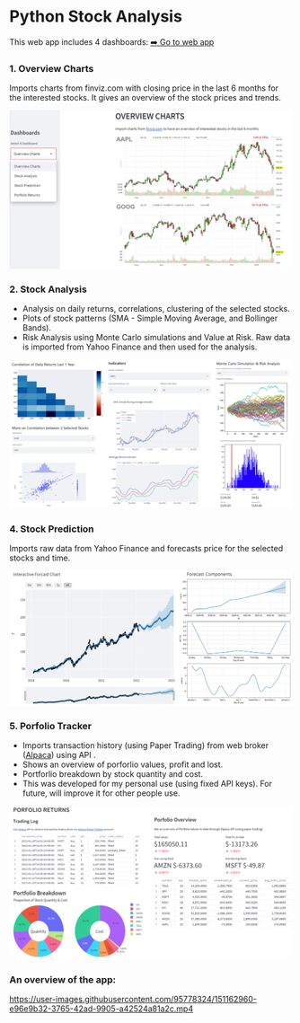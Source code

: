 # Python Stock Analysis
This web app includes 4 dashboards: [➡️ Go to web app](https://share.streamlit.io/uyenphan48/stock_analysis/main/stock_analysis.py)

### 1. Overview Charts
Imports charts from finviz.com with closing price in the last 6 months for the interested stocks. It gives an overview of the stock prices and trends.

![](/images/overview_charts.png)

### 2. Stock Analysis
- Analysis on daily returns, correlations, clustering of the selected stocks. 
- Plots of stock patterns (SMA - Simple Moving Average, and Bollinger Bands).
- Risk Analysis using Monte Carlo simulations and Value at Risk.
Raw data is imported from Yahoo Finance and then used for the analysis.

![](/images/stock_analyses.jpg)

### 4. Stock Prediction
Imports raw data from Yahoo Finance and forecasts price for the selected stocks and time.

![](/images/price_prediction.jpg)

### 5. Porfolio Tracker
- Imports transaction history (using Paper Trading) from web broker ([Alpaca](https://alpaca.markets/)) using API .
- Shows an overview of porforlio values, profit and lost.
- Portforlio breakdown by stock quantity and cost.
- This was developed for my personal use (using fixed API keys). For future, will improve it for other people use.

![](/images/portfolio-returns.jpg)

### An overview of the app:

https://user-images.githubusercontent.com/95778324/151162960-e96e9b32-3765-42ad-9905-a42524a81a2c.mp4

